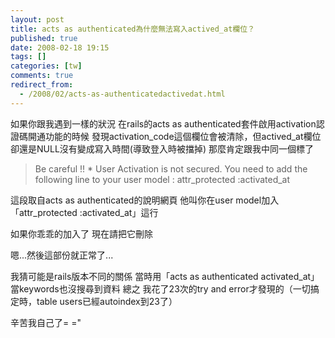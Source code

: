 ```yaml
---
layout: post
title: acts as authenticated為什麼無法寫入actived_at欄位？
published: true
date: 2008-02-18 19:15
tags: []
categories: [tw]
comments: true
redirect_from:
  - /2008/02/acts-as-authenticatedactivedat.html
---
```



如果你跟我遇到一樣的狀況
在rails的acts as authenticated套件啟用activation認證碼開通功能的時候
發現activation_code這個欄位會被清除，但actived_at欄位卻還是NULL沒有變成寫入時間(導致登入時被擋掉)
那麼肯定跟我中同一個標了


> Be careful !! *
> User Activation is not secured. You need to add the following line
> to your user model : attr_protected :activated_at



這段取自acts as authenticated的說明網頁
他叫你在user model加入「attr_protected :activated_at」這行

如果你乖乖的加入了
現在請把它刪除

嗯...然後這部份就正常了...


我猜可能是rails版本不同的關係
當時用「acts as authenticated activated_at」當keywords也沒搜尋到資料
總之
我花了23次的try and error才發現的（一切搞定時，table users已經autoindex到23了）

辛苦我自己了= ="

